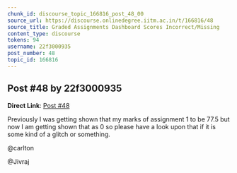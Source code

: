 ```yaml
---
chunk_id: discourse_topic_166816_post_48_00
source_url: https://discourse.onlinedegree.iitm.ac.in/t/166816/48
source_title: Graded Assignments Dashboard Scores Incorrect/Missing
content_type: discourse
tokens: 94
username: 22f3000935
post_number: 48
topic_id: 166816
---
```


## Post #48 by 22f3000935

**Direct Link**: [Post #48](https://discourse.onlinedegree.iitm.ac.in/t/166816/48)

Previously I was getting shown that my marks of assignment 1 to be 77.5 but now I am getting shown that as 0 so please have a look upon that if it is some kind of a glitch or something.

@carlton

@Jivraj
